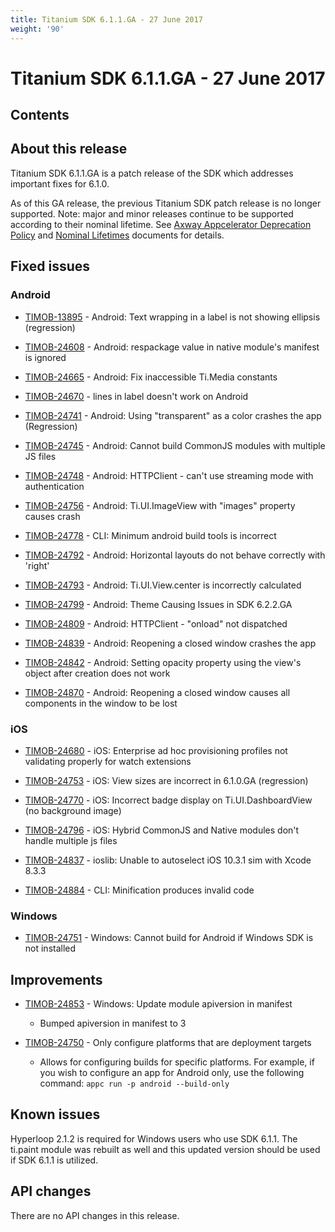 ```yaml
---
title: Titanium SDK 6.1.1.GA - 27 June 2017
weight: '90'
---
```


# Titanium SDK 6.1.1.GA - 27 June 2017

## Contents

## About this release

Titanium SDK 6.1.1.GA is a patch release of the SDK which addresses important fixes for 6.1.0.

As of this GA release, the previous Titanium SDK patch release is no longer supported. Note: major and minor releases continue to be supported according to their nominal lifetime. See [Axway Appcelerator Deprecation Policy](/guide/AMPLIFY_Appcelerator_Services_Overview/Axway_Appcelerator_Deprecation_Policy/) and [Nominal Lifetimes](/guide/AMPLIFY_Appcelerator_Services_Overview/Axway_Appcelerator_Product_Lifecycle/#nominal-lifetimes) documents for details.

## Fixed issues

### Android

* [TIMOB-13895](https://jira.appcelerator.org/browse/TIMOB-13895) - Android: Text wrapping in a label is not showing ellipsis (regression)

* [TIMOB-24608](https://jira.appcelerator.org/browse/TIMOB-24608) - Android: respackage value in native module's manifest is ignored

* [TIMOB-24665](https://jira.appcelerator.org/browse/TIMOB-24665) - Android: Fix inaccessible Ti.Media constants

* [TIMOB-24670](https://jira.appcelerator.org/browse/TIMOB-24670) - lines in label doesn't work on Android

* [TIMOB-24741](https://jira.appcelerator.org/browse/TIMOB-24741) - Android: Using "transparent" as a color crashes the app (Regression)

* [TIMOB-24745](https://jira.appcelerator.org/browse/TIMOB-24745) - Android: Cannot build CommonJS modules with multiple JS files

* [TIMOB-24748](https://jira.appcelerator.org/browse/TIMOB-24748) - Android: HTTPClient - can't use streaming mode with authentication

* [TIMOB-24756](https://jira.appcelerator.org/browse/TIMOB-24756) - Android: Ti.UI.ImageView with "images" property causes crash

* [TIMOB-24778](https://jira.appcelerator.org/browse/TIMOB-24778) - CLI: Minimum android build tools is incorrect

* [TIMOB-24792](https://jira.appcelerator.org/browse/TIMOB-24792) - Android: Horizontal layouts do not behave correctly with 'right'

* [TIMOB-24793](https://jira.appcelerator.org/browse/TIMOB-24793) - Android: Ti.UI.View.center is incorrectly calculated

* [TIMOB-24799](https://jira.appcelerator.org/browse/TIMOB-24799) - Android: Theme Causing Issues in SDK 6.2.2.GA

* [TIMOB-24809](https://jira.appcelerator.org/browse/TIMOB-24809) - Android: HTTPClient - "onload" not dispatched

* [TIMOB-24839](https://jira.appcelerator.org/browse/TIMOB-24839) - Android: Reopening a closed window crashes the app

* [TIMOB-24842](https://jira.appcelerator.org/browse/TIMOB-24842) - Android: Setting opacity property using the view's object after creation does not work

* [TIMOB-24870](https://jira.appcelerator.org/browse/TIMOB-24870) - Android: Reopening a closed window causes all components in the window to be lost

### iOS

* [TIMOB-24680](https://jira.appcelerator.org/browse/TIMOB-24680) - iOS: Enterprise ad hoc provisioning profiles not validating properly for watch extensions

* [TIMOB-24753](https://jira.appcelerator.org/browse/TIMOB-24753) - iOS: View sizes are incorrect in 6.1.0.GA (regression)

* [TIMOB-24770](https://jira.appcelerator.org/browse/TIMOB-24770) - iOS: Incorrect badge display on Ti.UI.DashboardView (no background image)

* [TIMOB-24796](https://jira.appcelerator.org/browse/TIMOB-24796) - iOS: Hybrid CommonJS and Native modules don't handle multiple js files

* [TIMOB-24837](https://jira.appcelerator.org/browse/TIMOB-24837) - ioslib: Unable to autoselect iOS 10.3.1 sim with Xcode 8.3.3

* [TIMOB-24884](https://jira.appcelerator.org/browse/TIMOB-24884) - CLI: Minification produces invalid code

### Windows

* [TIMOB-24751](https://jira.appcelerator.org/browse/TIMOB-24751) - Windows: Cannot build for Android if Windows SDK is not installed

## Improvements

* [TIMOB-24853](https://jira.appcelerator.org/browse/TIMOB-24853) - Windows: Update module apiversion in manifest

    * Bumped apiversion in manifest to 3

* [TIMOB-24750](https://jira.appcelerator.org/browse/TIMOB-24750) - Only configure platforms that are deployment targets

    * Allows for configuring builds for specific platforms. For example, if you wish to configure an app for Android only, use the following command: `appc run -p android --build-only`

## Known issues

Hyperloop 2.1.2 is required for Windows users who use SDK 6.1.1. The ti.paint module was rebuilt as well and this updated version should be used if SDK 6.1.1 is utilized.

## API changes

There are no API changes in this release.
